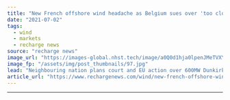```yaml
---
title: "New French offshore wind headache as Belgium sues over 'too close' Dunkirk"
date: "2021-07-02"
tags: 
  - wind
  - markets
  - recharge news
source: "recharge news"
image_url: "https://images-global.nhst.tech/image/a0Q0d1hja0lpenJMeTVXYWloY0dTZGE5cTRtemFrUWFBSVNINUMvZ20xZz0=/nhst/binary/7acf0f17f13f8ba2af7476e80b3f4eb8"
image_fp: "/assets/img/post_thumbnails/97.jpg"
lead: "Neighbouring nation plans court and EU action over 600MW Dunkirk project planned off French northwest"
article_url: "https://www.rechargenews.com/wind/new-french-offshore-wind-headache-as-belgium-sues-over-too-close-dunkirk/2-1-1034669"
---
```


---
